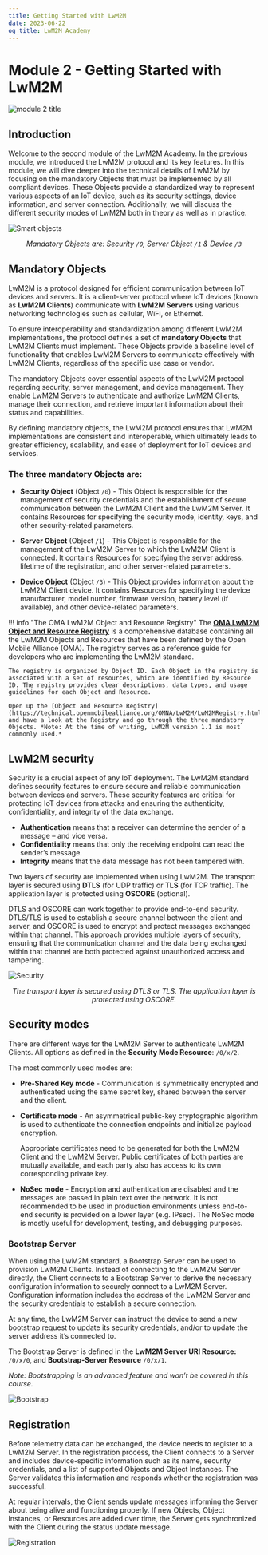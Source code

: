 ```yaml
---
title: Getting Started with LwM2M
date: 2023-06-22
og_title: LwM2M Academy
---
```


# Module 2 - Getting Started with LwM2M 

![module 2 title](images/2getting-started.png)

## Introduction

Welcome to the second module of the LwM2M Academy. In the previous module, we introduced the LwM2M protocol and its key features. In this module, we will dive deeper into the technical details of LwM2M by focusing on the mandatory Objects that must be implemented by all compliant devices. These Objects provide a standardized way to represent various aspects of an IoT device, such as its security settings, device information, and server connection. Additionally, we will discuss the different security modes of LwM2M both in theory as well as in practice.

![Smart objects](images/module2_smart-objects.png)
*<p style="text-align: center;">Mandatory Objects are: Security `/0`, Server Object `/1` & Device `/3`</p>*

## Mandatory Objects

LwM2M is a protocol designed for efficient communication between IoT devices and servers. It is a client-server protocol where IoT devices (known as **LwM2M Clients**) communicate with **LwM2M Servers** using various networking technologies such as cellular, WiFi, or Ethernet.

To ensure interoperability and standardization among different LwM2M implementations, the protocol defines a set of **mandatory Objects** that LwM2M Clients must implement. These Objects provide a baseline level of functionality that enables LwM2M Servers to communicate effectively with LwM2M Clients, regardless of the specific use case or vendor.

The mandatory Objects cover essential aspects of the LwM2M protocol regarding security, server management, and device management. They enable LwM2M Servers to authenticate and authorize LwM2M Clients, manage their connection, and retrieve important information about their status and capabilities.

By defining mandatory objects, the LwM2M protocol ensures that LwM2M implementations are consistent and interoperable, which ultimately leads to greater efficiency, scalability, and ease of deployment for IoT devices and services.

### The three mandatory Objects are:

* **Security Object** (Object `/0`) - This Object is responsible for the management of security credentials and the establishment of secure communication between the LwM2M Client and the LwM2M Server. It contains Resources for specifying the security mode, identity, keys, and other security-related parameters. 

* **Server Object** (Object `/1`) - This Object is responsible for the management of the LwM2M Server to which the LwM2M Client is connected. It contains Resources for specifying the server address, lifetime of the registration, and other server-related parameters.

* **Device Object** (Object `/3`) - This Object provides information about the LwM2M Client device. It contains Resources for specifying the device manufacturer, model number, firmware version, battery level (if available), and other device-related parameters.

!!! info "The OMA LwM2M Object and Resource Registry"
    The [**OMA LwM2M Object and Resource Registry**](https://technical.openmobilealliance.org/OMNA/LwM2M/LwM2MRegistry.html) is a comprehensive database containing all the LwM2M Objects and Resources that have been defined by the Open Mobile Alliance (OMA). The registry serves as a reference guide for developers who are implementing the LwM2M standard. 

    The registry is organized by Object ID. Each Object in the registry is associated with a set of resources, which are identified by Resource ID. The registry provides clear descriptions, data types, and usage guidelines for each Object and Resource.

    Open up the [Object and Resource Registry](https://technical.openmobilealliance.org/OMNA/LwM2M/LwM2MRegistry.html) and have a look at the Registry and go through the three mandatory Objects. *Note: At the time of writing, LwM2M version 1.1 is most commonly used.*


## LwM2M security
Security is a crucial aspect of any IoT deployment. The LwM2M standard defines security features to ensure secure and reliable communication between devices and servers. These security features are critical for protecting IoT devices from attacks and ensuring the authenticity, confidentiality, and integrity of the data exchange. 

* **Authentication** means that a receiver can determine the sender of a message – and vice versa. 
* **Confidentiality** means that only the receiving endpoint can read the sender’s message. 
* **Integrity** means that the data message has not been tampered with.

Two layers of security are implemented when using LwM2M. The transport layer is secured using **DTLS** (for UDP traffic) or **TLS** (for TCP traffic). The application layer is protected using **OSCORE** (optional).

DTLS and OSCORE can work together to provide end-to-end security. DTLS/TLS is used to establish a secure channel between the client and server, and OSCORE is used to encrypt and protect messages exchanged within that channel. This approach provides multiple layers of security, ensuring that the communication channel and the data being exchanged within that channel are both protected against unauthorized access and tampering.

![Security](images/module2_security.png)
*<p style="text-align: center;">The transport layer is secured using DTLS or TLS. The application layer is protected using OSCORE.</p>*


## Security modes

There are different ways for the LwM2M Server to authenticate LwM2M Clients. All options as defined in the **Security Mode Resource**: `/0/x/2`.

The most commonly used modes are:

* **Pre-Shared Key mode** - Communication is symmetrically encrypted and authenticated using the same secret key, shared between the server and the client.

* **Certificate mode** - An asymmetrical public-key cryptographic algorithm is used to authenticate the connection endpoints and initialize payload encryption.

    Appropriate certificates need to be generated for both the LwM2M Client and the LwM2M Server. Public certificates of both parties are mutually available, and each party also has access to its own corresponding private key.

* **NoSec mode** - Encryption and authentication are disabled and the messages are passed in plain text over the network. It is not recommended to be used in production environments unless end-to-end security is provided on a lower layer (e.g. IPsec). The NoSec mode is mostly useful for development, testing, and debugging purposes.


### Bootstrap Server

When using the LwM2M standard, a Bootstrap Server can be used to provision LwM2M Clients. Instead of connecting to the LwM2M Server directly, the Client connects to a Bootstrap Server to derive the necessary configuration information to securely connect to a LwM2M Server. Configuration information includes the address of the LwM2M Server and the security credentials to establish a secure connection.

At any time, the LwM2M Server can instruct the device to send a new bootstrap request to update its security credentials, and/or to update the server address it’s connected to.

The Bootstrap Server is defined in the **LwM2M Server URI Resource:** `/0/x/0`, and **Bootstrap-Server Resource** `/0/x/1`.

*Note: Bootstrapping is an advanced feature and won’t be covered in this course.*

![Bootstrap](images/module2_bootstrap.png)


## Registration
Before telemetry data can be exchanged, the device needs to register to a LwM2M Server. In the registration process, the Client connects to a Server and includes device-specific information such as its name, security credentials, and a list of supported Objects and Object Instances. The Server validates this information and responds whether the registration was successful.

At regular intervals, the Client sends update messages informing the Server about being alive and functioning properly. If new Objects, Object Instances, or Resources are added over time, the Server gets synchronized with the Client during the status update message.

![Registration](images/module2_registration.png)